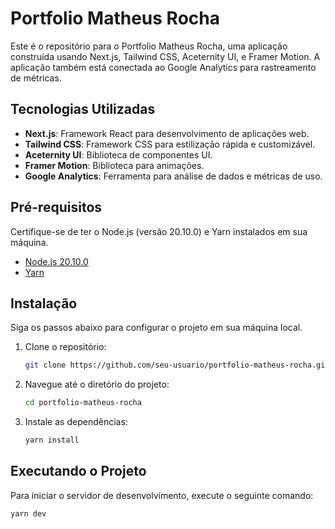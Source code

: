 # Portfolio Matheus Rocha

Este é o repositório para o Portfolio Matheus Rocha, uma aplicação construída
usando Next.js, Tailwind CSS, Aceternity UI, e Framer Motion. A aplicação também
está conectada ao Google Analytics para rastreamento de métricas.

## Tecnologias Utilizadas

- **Next.js**: Framework React para desenvolvimento de aplicações web.
- **Tailwind CSS**: Framework CSS para estilização rápida e customizável.
- **Aceternity UI**: Biblioteca de componentes UI.
- **Framer Motion**: Biblioteca para animações.
- **Google Analytics**: Ferramenta para análise de dados e métricas de uso.

## Pré-requisitos

Certifique-se de ter o Node.js (versão 20.10.0) e Yarn instalados em sua
máquina.

- [Node.js 20.10.0](https://nodejs.org/)
- [Yarn](https://yarnpkg.com/)

## Instalação

Siga os passos abaixo para configurar o projeto em sua máquina local.

1. Clone o repositório:

   ```bash
   git clone https://github.com/seu-usuario/portfolio-matheus-rocha.git
   ```

2. Navegue até o diretório do projeto:

   ```bash
   cd portfolio-matheus-rocha
   ```

3. Instale as dependências:

   ```bash
   yarn install
   ```

## Executando o Projeto

Para iniciar o servidor de desenvolvimento, execute o seguinte comando:

```bash
yarn dev
```

